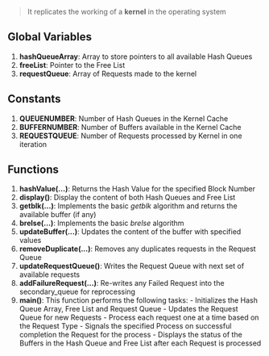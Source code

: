 > It replicates the working of a **kernel** in the operating system

## Global Variables
1. **hashQueueArray**: Array to store pointers to all available Hash Queues
2. **freeList**: Pointer to the Free List
3. **requestQueue**: Array of Requests made to the kernel 

## Constants
1. **QUEUENUMBER**: Number of Hash Queues in the Kernel Cache
2. **BUFFERNUMBER**: Number of Buffers available in the Kernel Cache
3. **REQUESTQUEUE**: Number of Requests processed by Kernel in one iteration

## Functions
1. **hashValue(...)**: Returns the Hash Value for the specified Block Number
2. **display()**: Display the content of both Hash Queues and Free List
3. **getblk(...)**: Implements the basic *getblk* algorithm and returns the available buffer (if any)
4. **brelse(...)**: Implements the basic *brelse* algorithm
5. **updateBuffer(...)**: Updates the content of the buffer with specified values
6. **removeDuplicate(...)**: Removes any duplicates requests in the Request Queue
7. **updateRequestQueue()**: Writes the Request Queue with next set of available requests
8. **addFailureRequest(...)**: Re-writes any Failed Request into the secondary_queue for reprocessing
9. **main()**: This function performs the following tasks:
            - Initializes the Hash Queue Array, Free List and Request Queue 
            - Updates the Request Queue for new Requests
            - Process each request one at a time based on the Request Type
            - Signals the specified Process on successful completion the Request for the process
            - Displays the status of the Buffers in the Hash Queue and Free List after each Request is processed
            
